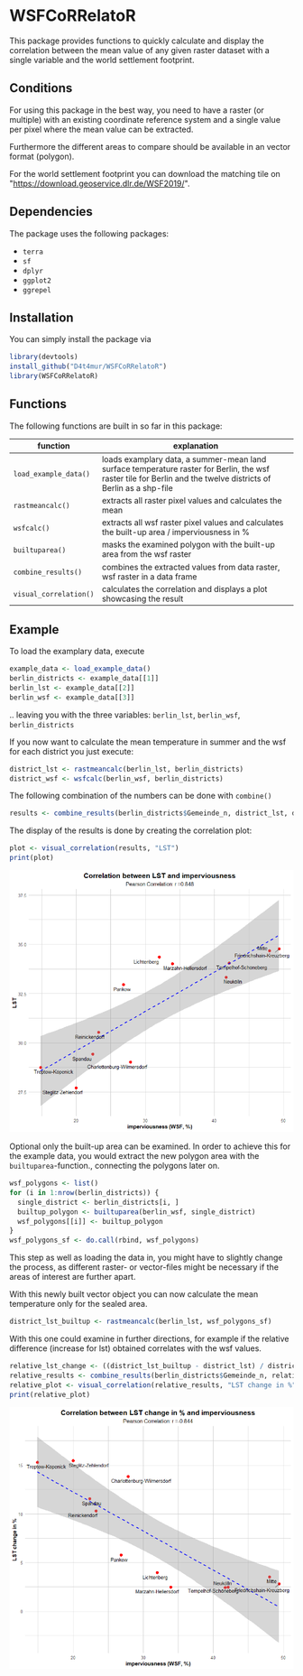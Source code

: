 # WSFCoRRelatoR

This package provides functions to quickly calculate and display the correlation between the mean value of any given raster dataset with a single variable and the world settlement footprint.


## Conditions

For using this package in the best way, you need to have a raster (or multiple) with an existing coordinate reference system and a single value per pixel where the mean value can be extracted.

Furthermore the different areas to compare should be available in an vector format (polygon).

For the world settlement footprint you can download the matching tile on "https://download.geoservice.dlr.de/WSF2019/".


## Dependencies

The package uses the following packages:
- `terra`
- `sf`
- `dplyr`
- `ggplot2`
- `ggrepel`


## Installation

You can simply install the package via

```r
library(devtools)
install_github("D4t4mur/WSFCoRRelatoR")
library(WSFCoRRelatoR)
```


## Functions

The following functions are built in so far in this package:

| function              | explanation                                                                                                                                                     |
|-----------------------|-----------------------------------------------------------------------------------------------------------------------------------------------------------------|
| `load_example_data()` | loads examplary data, a summer-mean land surface temperature raster for Berlin, the wsf raster tile for Berlin and the twelve districts of Berlin as a shp-file |
| `rastmeancalc()`      | extracts all raster pixel values and calculates the mean                                                                                                        |
| `wsfcalc()`           | extracts all wsf raster pixel values and calculates the built-up area / imperviousness in %                                                                     |
| `builtuparea()`       | masks the examined polygon with the built-up area from the wsf raster                                                                                           |
| `combine_results()`   | combines the extracted values from data raster, wsf raster in a data frame                                                                                      |
| `visual_correlation()`| calculates the correlation and displays a plot showcasing the result                                                                                            |


## Example

To load the examplary data, execute

```r
example_data <- load_example_data()
berlin_districts <- example_data[[1]]
berlin_lst <- example_data[[2]]
berlin_wsf <- example_data[[3]]
```

.. leaving you with the three variables: `berlin_lst`, `berlin_wsf`, `berlin_districts`

If you now want to calculate the mean temperature in summer and the wsf for each district you just execute:

```r
district_lst <- rastmeancalc(berlin_lst, berlin_districts)
district_wsf <- wsfcalc(berlin_wsf, berlin_districts)
```

The following combination of the numbers can be done with `combine()`

```r
results <- combine_results(berlin_districts$Gemeinde_n, district_lst, district_wsf)
```

The display of the results is done by creating the correlation plot:

```r
plot <- visual_correlation(results, "LST")
print(plot)
```

![correlation between lst and wsf](img/example_plot_Berlin.png)


Optional only the built-up area can be examined. In order to achieve this for the example data,
you would extract the new polygon area with the `builtuparea`-function., connecting the polygons later on.

```r
wsf_polygons <- list()
for (i in 1:nrow(berlin_districts)) {
  single_district <- berlin_districts[i, ]
  builtup_polygon <- builtuparea(berlin_wsf, single_district)
  wsf_polygons[[i]] <- builtup_polygon
}
wsf_polygons_sf <- do.call(rbind, wsf_polygons)
```

This step as well as loading the data in, you might have to slightly change the process, as different raster- or vector-files might be
necessary if the areas of interest are further apart.

With this newly built vector object you can now calculate the mean temperature only for the sealed area.

```r
district_lst_builtup <- rastmeancalc(berlin_lst, wsf_polygons_sf)
```

With this one could examine in further directions, for example if the relative difference (increase for lst) obtained correlates with the wsf values.

```r
relative_lst_change <- ((district_lst_builtup - district_lst) / district_lst * 100) %>% round(3)
relative_results <- combine_results(berlin_districts$Gemeinde_n, relative_lst_change, district_wsf)
relative_plot <- visual_correlation(relative_results, "LST change in %")
print(relative_plot)
```

![correlation between relative lst change and wsf](img/example_plot_relative_Berlin.png)
